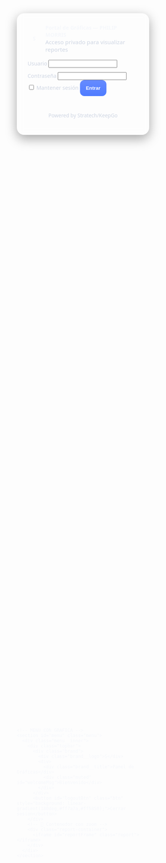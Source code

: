 <!DOCTYPE html>
<html lang="es">
<head>
  <meta charset="UTF-8" />
  <meta name="viewport" content="width=device-width, initial-scale=1.0, maximum-scale=1.0, user-scalable=no" />
  <title>Portal de Gráficas | SEVEN - OXXO - CIRCLEK</title>
  <style>
    :root {
      --bg-url: url('https://alertaurbana.com.ar/07-2021/resize_1627323907.png');
      --glass: rgba(255,255,255,0.08);
      --glass-strong: rgba(255,255,255,0.16);
      --text: #f5f7fb;
      --muted: #cfd6e3;
      --accent: #4f7cff;
      --danger: #ff5c5c;
      --shadow: 0 10px 30px rgba(0,0,0,.35);
      --radius: 20px;
    }
    * { box-sizing: border-box; }
    html, body { height: 100%; margin: 0; font-family: system-ui, sans-serif; color: var(--text); }

    .bg {
      position: fixed; inset: 0;
      background-image: var(--bg-url);
      background-size: cover;
      background-position: center;
    }
    .bg::after {
      content: "";
      position: absolute; inset: 0;
      background: linear-gradient(180deg, rgba(0,0,0,.45), rgba(0,0,0,.55));
    }

    .wrap { position: relative; min-height: 100%; display: grid; place-items: center; padding: 24px; }

    .card {
      width: 100%; max-width: 480px; background: rgba(255,255,255,.06);
      border: 1px solid rgba(255,255,255,.12); border-radius: var(--radius);
      box-shadow: var(--shadow); backdrop-filter: blur(8px);
      padding: 28px;
    }

    .brand { display: flex; align-items: center; gap: 12px; margin-bottom: 8px; }
    .brand__logo { width: 40px; height: 40px; border-radius: 10px; background: rgba(255,255,255,.15); display: grid; place-items: center; font-weight: 700; }
    .brand__title { font-weight: 700; }
    .muted { color: var(--muted); font-size: .95rem; }

    .fields { display: grid; gap: 12px; margin-top: 18px; }
    label { font-size: .9rem; color: var(--muted); }
    input[type="text"], input[type="password"] {
      width: 100%; padding: 14px; border-radius: 12px;
      background: rgba(0,0,0,.25); color: var(--text); border: 1px solid rgba(255,255,255,.18);
    }

    .btn {
      padding: 14px 16px; border-radius: 12px; border: 0; cursor: pointer; font-weight: 700;
      background: linear-gradient(180deg, #668bff, #4f7cff); color: white;
    }

    .error { margin-top: 10px; color: var(--danger); min-height: 1.2em; font-size: .92rem; }

    .powered { margin-top: 15px; text-align: center; font-size: 0.85rem; color: var(--muted); }

    .menu {
      display: none; padding: 24px; width: 100%; height: 100vh;
    }

    .menu__inner {
      height: 100%; display: grid; grid-template-rows: auto 1fr; gap: 18px;
    }

    .topbar {
      display: flex; justify-content: space-between; align-items: center;
      background: rgba(255,255,255,.08); padding: 12px 16px; border-radius: 16px;
    }

    /* 🚀 Contenedor con medidas fijas */
    .report-container {
      width: 1080px;   /* ajusta según el tamaño que viste correcto */
      height: 1920px;
      overflow: hidden;
      margin: 0 auto;  /* centrado */
      position: relative;
    }

    iframe.report {
      width: 1080px;
      height: 1920px;
      border: none;
      transform: scale(1.15);        /* 🔍 mantiene tu zoom */
      transform-origin: top center;  /* desde arriba */
    }

    .hidden { display: none !important; }
  </style>
</head>
<body>
  <div class="bg"></div>
  <main class="wrap">
    <!-- LOGIN -->
    <section id="loginCard" class="card">
      <div class="brand">
        <div class="brand__logo">S</div>
        <div>
          <div class="brand__title">Portal de Gráficas — PHILIP MORRIS</div>
          <div class="muted">Acceso privado para visualizar reportes</div>
        </div>
      </div>
      <form id="loginForm" autocomplete="off">
        <div class="fields">
          <div>
            <label for="user">Usuario</label>
            <input id="user" name="user" type="text" required />
          </div>
          <div>
            <label for="pass">Contraseña</label>
            <input id="pass" name="pass" type="password" required />
          </div>
        </div>
        <label><input type="checkbox" id="remember" /> Mantener sesión</label>
        <button class="btn" type="submit">Entrar</button>
        <div id="error" class="error"></div>
        <div class="powered">Powered by Stratech/KeepGo</div>
      </form>
    </section>

    <!-- MENU CON GRAFICA -->
    <section id="menu" class="menu">
      <div class="menu__inner">
        <div class="topbar">
          <div class="brand">
            <div class="brand__logo">S</div>
            <div>
              <div class="brand__title">Panel de Gráficas</div>
              <div class="muted" id="welcomeMsg">Bienvenido</div>
            </div>
          </div>
          <button id="logoutBtn" class="btn" style="background: linear-gradient(180deg,#ff7a7a,#ff5858);">Cerrar sesión</button>
        </div>
        <!-- 🚀 Contenedor con zoom -->
        <div class="report-container">
          <iframe id="reportFrame" class="report"></iframe>
        </div>
      </div>
    </section>
  </main>

  <script>
    const REPORT_URLS = {
      seven: 'https://app.powerbi.com/view?r=eyJrIjoiYjFiMmM5ZWMtZDI0YS00Njg5LTkzNGUtYWFlOGZhYTNhODc4IiwidCI6ImIxM2NlNGM5LTJiZTYtNDg0NC04Y2Q5LTYwOTcyMGFmYWY5YiJ9&pageName=05c1a881714a70e90340&chromeless=true',
      oxxo: 'https://powerbi.com/oxxo&chromeless=true',
      circlek: 'https://powerbi.com/circlek&chromeless=true'
    };

    const USERS = [
      { u: 'Seven eleven', p: 'Seven2025!', key: 'seven' },
      { u: 'Oxxo', p: 'Oxxo2025!', key: 'oxxo' },
      { u: 'CircleK', p: 'CircleK2025!', key: 'circlek' }
    ];

    const loginForm = document.getElementById('loginForm');
    const loginCard = document.getElementById('loginCard');
    const menu = document.getElementById('menu');
    const errorBox = document.getElementById('error');
    const remember = document.getElementById('remember');
    const welcomeMsg = document.getElementById('welcomeMsg');
    const reportFrame = document.getElementById('reportFrame');
    const TOKEN_KEY = 'portal_token_v3';

    function login(userKey) {
      localStorage.setItem(TOKEN_KEY, JSON.stringify({ userKey, at: Date.now() }));
    }

    function logout() {
      localStorage.removeItem(TOKEN_KEY);
      location.reload();
    }

    function showMenu(userKey) {
      loginCard.classList.add('hidden');
      menu.style.display = 'block';
      welcomeMsg.textContent = `Bienvenido, ${userKey.charAt(0).toUpperCase() + userKey.slice(1)}`;
      reportFrame.src = REPORT_URLS[userKey];
    }

    loginForm.addEventListener('submit', e => {
      e.preventDefault();
      errorBox.textContent = '';
      const user = document.getElementById('user').value.trim();
      const pass = document.getElementById('pass').value;

      const found = USERS.find(u => u.u === user && u.p === pass);
      if (!found) {
        errorBox.textContent = 'Usuario o contraseña incorrectos.';
        return;
      }

      if (remember.checked) login(found.key);
      showMenu(found.key);
    });

    document.getElementById('logoutBtn').addEventListener('click', logout);

    try {
      const saved = JSON.parse(localStorage.getItem(TOKEN_KEY));
      if (saved?.userKey) showMenu(saved.userKey);
    } catch {}
  </script>
</body>
</html>
